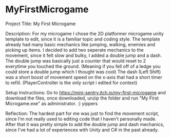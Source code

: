 # MyFirstMicrogame

Project Title: My First Microgame

Description:
For my microgame I chose the 2D platformer microgame unity template to edit, since it is a familiar topic and coding style. The template already had many basic mechanics like jumping, walking, enemies and picking up items. I decided to add two seperate mechanics to the movement, since it felt slow and bulky, I added a double jump and a dash. The double jump was basically just a counter that would reset to 2 everytime you touched the ground. (Meaning if you fell off of a ledge you could store a double jump which I thought was cool) The dash (Left Shift) was a short boost of movement speed on the x-axis that had a short timer to refill. 
(PlayerController is the only script i edited for context)

Setup Instructions: Go to https://mini-sentry.itch.io/my-first-microgame and download the files, once downloaded, unzip the folder and run "My First Microgame.exe" as administrator. :) yippers

Reflection: 
The hardest part for me was just to find the movement script, since I'm not really used to editing code that I haven't personally made. After that it was pretty simple to add the double jump and dash mechanics, since I've had a lot of experiences with Unity and C# in the past already.
 
